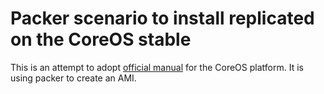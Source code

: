 # Packer scenario to install replicated on the CoreOS stable

This is an attempt to adopt [official manual](https://help.replicated.com/docs/native/customer-installations/installing/) for the CoreOS platform. It is using packer to create an AMI.



